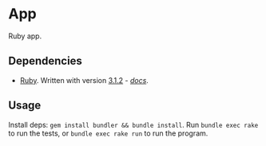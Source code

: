 # App

Ruby app.

## Dependencies

* [Ruby](https://www.ruby-lang.org/en/).  Written with version [3.1.2](https://www.ruby-lang.org/en/news/2022/04/12/ruby-3-1-2-released/) - *[docs](https://docs.ruby-lang.org/en/3.1.2/)*.

## Usage

Install deps: `gem install bundler && bundle install`.  Run `bundle exec rake` to run the tests, or `bundle exec rake run` to run the program.
